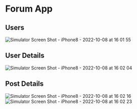 # Forum App

## Users

![Simulator Screen Shot - iPhone8 - 2022-10-08 at 16 01 55](https://user-images.githubusercontent.com/81181802/194709142-bf7b6474-216c-4511-b0d0-a570ffb2d221.png)

## User Details

![Simulator Screen Shot - iPhone8 - 2022-10-08 at 16 02 04](https://user-images.githubusercontent.com/81181802/194709159-2038c948-c5cc-4b0d-a175-7a2724d10b97.png)

## Post Details

![Simulator Screen Shot - iPhone8 - 2022-10-08 at 16 02 16](https://user-images.githubusercontent.com/81181802/194709182-a54b8af6-e482-4e15-9a7d-87329ce36126.png)
![Simulator Screen Shot - iPhone8 - 2022-10-08 at 16 02 23](https://user-images.githubusercontent.com/81181802/194709189-a085bd58-7922-4a2c-b60e-f4a5b227957f.png)
